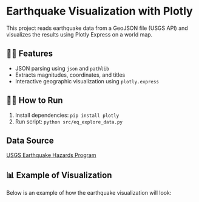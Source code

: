 # Earthquake Visualization with Plotly

This project reads earthquake data from a GeoJSON file (USGS API) and visualizes the results using Plotly Express on a world map.

## 🧑‍💻 Features
- JSON parsing using `json` and `pathlib`
- Extracts magnitudes, coordinates, and titles
- Interactive geographic visualization using `plotly.express`

## 🚶‍♂️ How to Run
1. Install dependencies: `pip install plotly`
2. Run script: `python src/eq_explore_data.py`

## Data Source
[USGS Earthquake Hazards Program](https://earthquake.usgs.gov/earthquakes/feed/)

## 📊 Example of Visualization
Below is an example of how the earthquake visualization will look:

